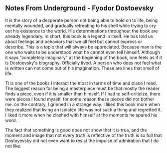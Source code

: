 ## Notes From Underground - Fyodor Dostoevsky

It is the story of a desperate person not being able to hold on to life, being mentally wounded, and gradually retreating to his shell while trying to cry out his existence to the world. His determinations throughout the book are already legendary. In short, this book is a legend in itself. He has told us about feelings and behaviors that we all feel but cannot express or describe. This is a topic that will always be appreciated. Because man is the one who waits to be understood what he cannot even tell himself. Although it says "completely imaginary" at the beginning of the book, one feels as if it is Dostoevsky's biography. Officially lived. A person who does not feel what is written can not come out of his imagination. These are lines that smell of life.

Tt is one of the books I interact the most in terms of time and place I read. The biggest reason for being a masterpiece must be that mostly the reader finds a piece, even if it is smaller than himself. If I had to self-criticize, there were pieces I found myself, for some reason these pieces did not bother me. on the contrary, I grinned in a strange way. I liked this book more when they realized that living an isolated life was not such a thing and regretted it. I liked it more when he clashed with himself at the moments he spared his word.

The fact that something is good does not show that it is true, and the moment and image that not every truth is reflective of the truth is so full that Dostoyevsky did not even want to resist the impulse of admiration that I do not like.